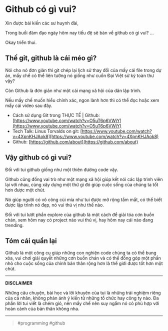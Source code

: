 # Github có gì vui?

Xin được bái kiến các sư huynh đài,

Trong buổi đàm đạo ngày hôm nay tiểu đệ sẽ bàn về github có gì vui? ...

Okay triển thui.

## Thế git, github là cái méo gì?

Nói cho nó đơn giản thì git chép lại lịch sử thay đổi của mấy cái file trong dự án, mấy chế có thể liên tưởng nó giống như cuốn Đại Việt sử ký toàn thư vậy?

Còn Github là đơn giản như một cái mạng xã hội của dân lập trình.

Nếu mấy chế muốn hiểu chính xác, ngon lành hơn thì có thể đọc hoặc xem mấy cái video sau đây.

- Cách sử dụng Git trong THỰC TẾ | Github: [https://www.youtube.com/watch?v=O5uT6p6VWjY](https://www.youtube.com/watch?v=O5uT6p6VWjY)
- Tech Talk: Linus Torvalds on git: [https://www.youtube.com/watch?v=4XpnKHJAok8](https://www.youtube.com/watch?v=4XpnKHJAok8)
- Github: [https://github.com/about](https://github.com/about)

## Vậy github có gì vui?

Đối với tui github giống như một thiên đường code vậy.

Github cũng đống vai trò như một mạng xã hội giúp kết nói các lập trình viên lại với nhau, cùng xây dựng một thứ gì đó giúp cuộc sống của chúng ta tốt hơn được một chút.

Nó giúp người có võ công cùi mía như tui được mở rộng tầm mắt, có thể biết được lập trình nó đẹp, nó vui thú vị như thế nào.

Đối với tui lướt phần explore của github là một cách để giải tóa cơn buồn chán, xem hôm nay có project nào vui thú vị, hay hôm nay cái nào đang trending.

## Tóm cái quần lại

Github là một công cụ giúp những con nghiện code chúng ta có thể bung xỏa, vui chơi giải quyết những cơn buồn chán và có thể đống góp một phần nhỏ cho cuộc sống của chính bản thân rộng hơn là thế giới được tốt hơn một chút.

---

**DISCLAIMER**

Những câu chuyện, bài học và lời khuyên của tui là những trải nghiệm riêng của cá nhân, không phản ánh ý kiến từ những tổ chức hay công ty nào. Đa phần lời tui viết là chém gió, nên mấy chế nên suy ngẩm nó có phù hợp với hoàn cảnh của bản thân không nha.

---

> #programming #github
